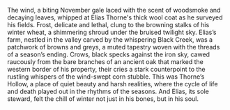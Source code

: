 The wind, a biting November gale laced with the scent of woodsmoke and decaying leaves, whipped at Elias Thorne's thick wool coat as he surveyed his fields.  Frost, delicate and lethal, clung to the browning stalks of his winter wheat, a shimmering shroud under the bruised twilight sky.  Elias’s farm, nestled in the valley carved by the whispering Black Creek, was a patchwork of browns and greys, a muted tapestry woven with the threads of a season’s ending.  Crows, black specks against the iron sky, cawed raucously from the bare branches of an ancient oak that marked the western border of his property, their cries a stark counterpoint to the rustling whispers of the wind-swept corn stubble. This was Thorne’s Hollow, a place of quiet beauty and harsh realities, where the cycle of life and death played out in the rhythms of the seasons. And Elias, its sole steward, felt the chill of winter not just in his bones, but in his soul.
